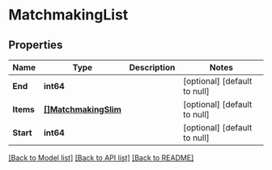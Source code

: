 # MatchmakingList

## Properties
Name | Type | Description | Notes
------------ | ------------- | ------------- | -------------
**End** | **int64** |  | [optional] [default to null]
**Items** | [**[]MatchmakingSlim**](MatchmakingSlim.md) |  | [optional] [default to null]
**Start** | **int64** |  | [optional] [default to null]

[[Back to Model list]](../README.md#documentation-for-models) [[Back to API list]](../README.md#documentation-for-api-endpoints) [[Back to README]](../README.md)


